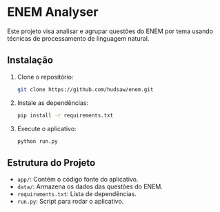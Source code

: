 # ENEM Analyser

Este projeto visa analisar e agrupar questões do ENEM por tema usando técnicas de processamento de linguagem natural.

## Instalação

1. Clone o repositório:
   ```bash
   git clone https://github.com/hudsaw/enem.git
   ```
2. Instale as dependências:
   ```bash
   pip install -r requirements.txt
   ```
3. Execute o aplicativo:
   ```bash
   python run.py
   ```

## Estrutura do Projeto

- `app/`: Contém o código fonte do aplicativo.
- `data/`: Armazena os dados das questões do ENEM.
- `requirements.txt`: Lista de dependências.
- `run.py`: Script para rodar o aplicativo.